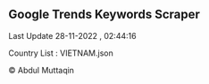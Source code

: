 

## Google Trends Keywords Scraper 
 
Last Update 28-11-2022 , 02:44:16

Country List :
VIETNAM.json



© Abdul Muttaqin 

